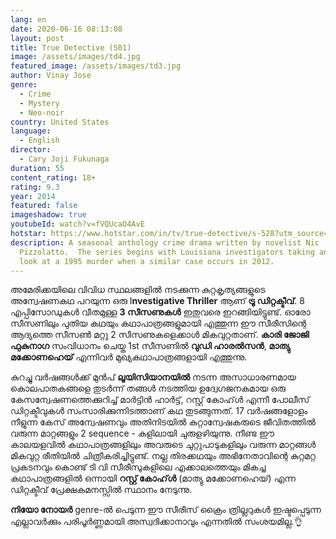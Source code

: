 ```yaml
---
lang: en
date: 2020-06-16 08:13:08
layout: post
title: True Detective (S01)
image: /assets/images/td4.jpg
featured_image: /assets/images/td3.jpg
author: Vinay Jose
genre:
  - Crime
  - Mystery
  - Neo-noir
country: United States
language:
  - English
director:
  - Cary Joji Fukunaga
duration: 55
content_rating: 18+
rating: 9.3
year: 2014
featured: false
imageshadow: true
youtubeId: watch?v=fVQUcaO4AvE
hotstar: https://www.hotstar.com/in/tv/true-detective/s-528?utm_source=gwa
description: A seasonal anthology crime drama written by novelist Nic
  Pizzolatto.  The series begins with Louisiana investigators taking another
  look at a 1995 murder when a similar case occurs in 2012.
---
```

 അമേരിക്കയിലെ വിവിധ സ്ഥലങ്ങളിൽ നടക്കുന്ന കുറ്റകൃത്യങ്ങളുടെ അന്വേഷണകഥ പറയുന്ന ഒരു I**nvestigative Thriller** ആണ് **ട്രൂ ഡിറ്റക്ടീവ്**. 8 എപ്പിസോഡുകൾ വീതമുള്ള **3 സീസണുകൾ** ഇതുവരെ ഇറങ്ങിയിട്ടുണ്ട്. ഓരോ സീസണിലും പുതിയ കഥയും കഥാപാത്രങ്ങളുമായി എത്തുന്ന  ഈ സീരീസിന്റെ ആദ്യത്തെ സീസൺ മറ്റു 2 സീസണുകളെക്കാൾ മികവുറ്റതാണ്.  **കാരി ജോജി ഫുകുനാഗ** സംവിധാനം ചെയ്ത 1st സീസണിൽ **വുഡി ഹാരൽസൻ**, **മാത്യു മക്കോണഹെയ്** എന്നിവർ മുഖ്യകഥാപാത്രങ്ങളായി എത്തുന്നു.

കുറച്ചു വർഷങ്ങൾക്ക് മുൻപ് **ലൂയിസിയാനയിൽ** നടന്ന അസാധാരണമായ കൊലപാതകങ്ങളെ തുടർന്ന് തങ്ങൾ നടത്തിയ ഉദ്വേഗജനകമായ ഒരു കേസന്വേഷണത്തെക്കുറിച്ച് മാർട്ടിൻ ഹാർട്ട്, റസ്റ്റ്‌ കോഹ്‌ൾ എന്നീ പോലീസ് ഡിറ്റക്ടീവുകൾ സംസാരിക്കുന്നിടത്താണ് കഥ തുടങ്ങുന്നത്. 17 വർഷങ്ങളോളം നീളുന്ന കേസ് അന്വേഷണവും അതിനിടയിൽ കുറ്റാന്വേഷകരുടെ ജീവിതത്തിൽ വരുന്ന മാറ്റങ്ങളും 2  sequence - കളിലായി ചുരുളഴിയുന്നു. നീണ്ട ഈ കാലയളവിൽ കഥാപാത്രങ്ങളിലും അവരുടെ ചുറ്റുപാടുകളിലും വരുന്ന മാറ്റങ്ങൾ മികവുറ്റ രീതിയിൽ ചിത്രീകരിച്ചിട്ടുണ്ട്. നല്ല തിരക്കഥയും അഭിനേതാവിന്റെ കുറ്റമറ്റ പ്രകടനവും കൊണ്ട് ടി വി സീരീസുകളിലെ എക്കാലത്തെയും മികച്ച കഥാപാത്രങ്ങളിൽ ഒന്നായി **റസ്റ്റ് കോഹ്‌ൾ** (മാത്യു മക്കോണഹെയ്‍) എന്ന ഡിറ്റക്ടീവ് പ്രേക്ഷകമനസ്സിൽ സ്ഥാനം നേടുന്നു.  

**നിയോ നോയർ** genre-ൽ പെടുന്ന ഈ സീരീസ് ക്രൈം ത്രില്ലറുകൾ ഇഷ്ടപ്പെടുന്ന എല്ലാവർക്കും പരിപൂർണ്ണമായി അസ്വദിക്കാനാവും എന്നതിൽ സംശയമില്ല.👌
